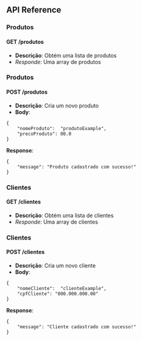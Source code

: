 <!-- md= MarkDown -->
## API Reference 



<!-- documentação de rota por rota
- tópico
** negrito -->
<!-- ``` -> Para criar um bloco de código -->

### Produtos
#### GET /produtos
- **Descrição**: Obtém uma lista de produtos 
- *Responde*: Uma array de produtos

### Produtos
#### POST /produtos
- **Descrição**: Cria um novo produto
- **Body**: 
```
{
    "nomeProduto":  "produtoExample",
    "precoProduto": 00.0
}
```

**Response**:
```
{
    "message": "Produto cadastrado com sucesso!"
}
```




### Clientes
#### GET /clientes
- **Descrição**: Obtém uma lista de clientes 
- *Responde*: Uma array de clientes

### Clientes
#### POST /clientes
- **Descrição**: Cria um novo cliente
- **Body**: 
```
{
    "nomeCliente":  "clienteExample",
    "cpfCliente": "000.000.000.00"
}
```

**Response**:
```
{
    "message": "Cliente cadastrado com sucesso!"
}
```
